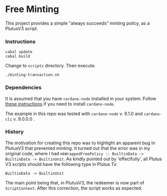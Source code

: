 # Free Minting

This project provides a simple "always succeeds" minting policy, as a PlutusV3 script.

### Instructions

```
cabal update
cabal build
```

Change to `scripts` directory.  Then execute:

```
./minting-transaction.sh
```

### Dependencies

It is assumed that you have `cardano-node` installed in your system.  Follow [these instructions](https://github.com/input-output-hk/cardano-node-wiki/wiki/install) if you need to install `cardano-node`.

The example in this repo was tested with `cardano-node` v. 9.1.0 and `cardano-cli` v. 9.0.0.0 .

### History

The motivation for creating this repo was to highlight an apparent bug in PlutusV3 that prevented minting.  It turned out that the error was in my original code, where I had `mkWrappedFreePolicy :: BuiltinData -> BuiltinData -> BuiltinUnit`.  As kindly pointed out by 'effectfully', all Plutus V3 scripts should have the following type in Plutus Tx:

```
BuiltinData -> BuiltinUnit
```

The main point being that, in PlutusV3, the redeemer is now part of `ScriptContext`.  After this correction, the script works as expected.